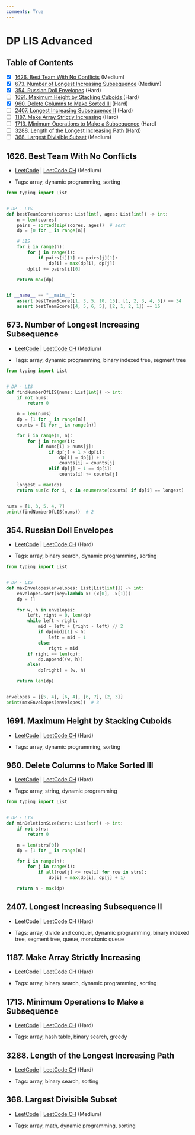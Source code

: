 ```yaml
---
comments: True
---
```


# DP LIS Advanced

## Table of Contents

- [x] [1626. Best Team With No Conflicts](https://leetcode.cn/problems/best-team-with-no-conflicts/) (Medium)
- [x] [673. Number of Longest Increasing Subsequence](https://leetcode.cn/problems/number-of-longest-increasing-subsequence/) (Medium)
- [x] [354. Russian Doll Envelopes](https://leetcode.cn/problems/russian-doll-envelopes/) (Hard)
- [ ] [1691. Maximum Height by Stacking Cuboids ](https://leetcode.cn/problems/maximum-height-by-stacking-cuboids/) (Hard)
- [x] [960. Delete Columns to Make Sorted III](https://leetcode.cn/problems/delete-columns-to-make-sorted-iii/) (Hard)
- [ ] [2407. Longest Increasing Subsequence II](https://leetcode.cn/problems/longest-increasing-subsequence-ii/) (Hard)
- [ ] [1187. Make Array Strictly Increasing](https://leetcode.cn/problems/make-array-strictly-increasing/) (Hard)
- [ ] [1713. Minimum Operations to Make a Subsequence](https://leetcode.cn/problems/minimum-operations-to-make-a-subsequence/) (Hard)
- [ ] [3288. Length of the Longest Increasing Path](https://leetcode.cn/problems/length-of-the-longest-increasing-path/) (Hard)
- [ ] [368. Largest Divisible Subset](https://leetcode.cn/problems/largest-divisible-subset/) (Medium)

## 1626. Best Team With No Conflicts

-   [LeetCode](https://leetcode.com/problems/best-team-with-no-conflicts/) | [LeetCode CH](https://leetcode.cn/problems/best-team-with-no-conflicts/) (Medium)

-   Tags: array, dynamic programming, sorting

```python title="1626. Best Team With No Conflicts - Python Solution"
from typing import List


# DP - LIS
def bestTeamScore(scores: List[int], ages: List[int]) -> int:
    n = len(scores)
    pairs = sorted(zip(scores, ages))  # sort
    dp = [0 for _ in range(n)]

    # LIS
    for i in range(n):
        for j in range(i):
            if pairs[i][1] >= pairs[j][1]:
                dp[i] = max(dp[i], dp[j])
        dp[i] += pairs[i][0]

    return max(dp)


if __name__ == "__main__":
    assert bestTeamScore([1, 3, 5, 10, 15], [1, 2, 3, 4, 5]) == 34
    assert bestTeamScore([4, 5, 6, 5], [2, 1, 2, 1]) == 16

```

## 673. Number of Longest Increasing Subsequence

-   [LeetCode](https://leetcode.com/problems/number-of-longest-increasing-subsequence/) | [LeetCode CH](https://leetcode.cn/problems/number-of-longest-increasing-subsequence/) (Medium)

-   Tags: array, dynamic programming, binary indexed tree, segment tree

```python title="673. Number of Longest Increasing Subsequence - Python Solution"
from typing import List


# DP - LIS
def findNumberOfLIS(nums: List[int]) -> int:
    if not nums:
        return 0

    n = len(nums)
    dp = [1 for _ in range(n)]
    counts = [1 for _ in range(n)]

    for i in range(1, n):
        for j in range(i):
            if nums[i] > nums[j]:
                if dp[j] + 1 > dp[i]:
                    dp[i] = dp[j] + 1
                    counts[i] = counts[j]
                elif dp[j] + 1 == dp[i]:
                    counts[i] += counts[j]

    longest = max(dp)
    return sum(c for i, c in enumerate(counts) if dp[i] == longest)


nums = [1, 3, 5, 4, 7]
print(findNumberOfLIS(nums))  # 2

```

## 354. Russian Doll Envelopes

-   [LeetCode](https://leetcode.com/problems/russian-doll-envelopes/) | [LeetCode CH](https://leetcode.cn/problems/russian-doll-envelopes/) (Hard)

-   Tags: array, binary search, dynamic programming, sorting

```python title="354. Russian Doll Envelopes - Python Solution"
from typing import List


# DP - LIS
def maxEnvelopes(envelopes: List[List[int]]) -> int:
    envelopes.sort(key=lambda x: (x[0], -x[1]))
    dp = []

    for w, h in envelopes:
        left, right = 0, len(dp)
        while left < right:
            mid = left + (right - left) // 2
            if dp[mid][1] < h:
                left = mid + 1
            else:
                right = mid
        if right == len(dp):
            dp.append((w, h))
        else:
            dp[right] = (w, h)

    return len(dp)


envelopes = [[5, 4], [6, 4], [6, 7], [2, 3]]
print(maxEnvelopes(envelopes))  # 3

```

## 1691. Maximum Height by Stacking Cuboids

-   [LeetCode](https://leetcode.com/problems/maximum-height-by-stacking-cuboids/) | [LeetCode CH](https://leetcode.cn/problems/maximum-height-by-stacking-cuboids/) (Hard)

-   Tags: array, dynamic programming, sorting
## 960. Delete Columns to Make Sorted III

-   [LeetCode](https://leetcode.com/problems/delete-columns-to-make-sorted-iii/) | [LeetCode CH](https://leetcode.cn/problems/delete-columns-to-make-sorted-iii/) (Hard)

-   Tags: array, string, dynamic programming

```python title="960. Delete Columns to Make Sorted III - Python Solution"
from typing import List


# DP - LIS
def minDeletionSize(strs: List[str]) -> int:
    if not strs:
        return 0

    n = len(strs[0])
    dp = [1 for _ in range(n)]

    for i in range(n):
        for j in range(i):
            if all(row[j] <= row[i] for row in strs):
                dp[i] = max(dp[i], dp[j] + 1)

    return n - max(dp)

```

## 2407. Longest Increasing Subsequence II

-   [LeetCode](https://leetcode.com/problems/longest-increasing-subsequence-ii/) | [LeetCode CH](https://leetcode.cn/problems/longest-increasing-subsequence-ii/) (Hard)

-   Tags: array, divide and conquer, dynamic programming, binary indexed tree, segment tree, queue, monotonic queue
## 1187. Make Array Strictly Increasing

-   [LeetCode](https://leetcode.com/problems/make-array-strictly-increasing/) | [LeetCode CH](https://leetcode.cn/problems/make-array-strictly-increasing/) (Hard)

-   Tags: array, binary search, dynamic programming, sorting
## 1713. Minimum Operations to Make a Subsequence

-   [LeetCode](https://leetcode.com/problems/minimum-operations-to-make-a-subsequence/) | [LeetCode CH](https://leetcode.cn/problems/minimum-operations-to-make-a-subsequence/) (Hard)

-   Tags: array, hash table, binary search, greedy
## 3288. Length of the Longest Increasing Path

-   [LeetCode](https://leetcode.com/problems/length-of-the-longest-increasing-path/) | [LeetCode CH](https://leetcode.cn/problems/length-of-the-longest-increasing-path/) (Hard)

-   Tags: array, binary search, sorting
## 368. Largest Divisible Subset

-   [LeetCode](https://leetcode.com/problems/largest-divisible-subset/) | [LeetCode CH](https://leetcode.cn/problems/largest-divisible-subset/) (Medium)

-   Tags: array, math, dynamic programming, sorting
